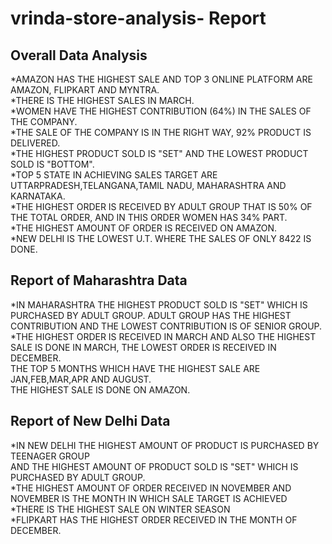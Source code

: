 # vrinda-store-analysis- Report

## Overall Data Analysis
*AMAZON HAS THE HIGHEST SALE AND TOP 3 ONLINE PLATFORM ARE AMAZON, FLIPKART AND MYNTRA.																																		
*THERE IS THE HIGHEST SALES IN MARCH.																																	
*WOMEN HAVE THE HIGHEST CONTRIBUTION (64%) IN THE SALES OF THE COMPANY. 																																	
*THE SALE OF THE COMPANY IS IN THE RIGHT WAY,  92% PRODUCT IS  DELIVERED.																																	
*THE HIGHEST PRODUCT SOLD IS "SET"  AND THE LOWEST PRODUCT SOLD IS "BOTTOM".																															
*TOP 5 STATE IN ACHIEVING SALES TARGET ARE UTTARPRADESH,TELANGANA,TAMIL NADU, MAHARASHTRA AND KARNATAKA.																																	
*THE HIGHEST ORDER IS RECEIVED BY ADULT GROUP THAT IS 50% OF THE TOTAL ORDER, AND IN THIS ORDER WOMEN HAS 34% PART.																	
*THE HIGHEST AMOUNT OF ORDER IS RECEIVED ON AMAZON.															   
*NEW DELHI IS THE LOWEST U.T. WHERE THE SALES OF ONLY 8422 IS DONE.																	

## Report of Maharashtra Data
*IN MAHARASHTRA THE HIGHEST PRODUCT SOLD IS "SET" WHICH IS PURCHASED BY ADULT GROUP. ADULT GROUP HAS THE HIGHEST CONTRIBUTION AND THE LOWEST CONTRIBUTION IS OF SENIOR GROUP.																
*THE HIGHEST ORDER IS RECEIVED IN MARCH AND ALSO THE HIGHEST SALE IS DONE IN MARCH, THE LOWEST ORDER IS RECEIVED IN DECEMBER.																
THE TOP 5 MONTHS WHICH HAVE THE HIGHEST SALE ARE JAN,FEB,MAR,APR AND AUGUST.																
THE HIGHEST SALE IS DONE ON AMAZON.																


## Report of New Delhi Data
*IN NEW DELHI THE HIGHEST AMOUNT OF PRODUCT IS PURCHASED BY TEENAGER GROUP																
AND THE HIGHEST AMOUNT OF PRODUCT SOLD IS "SET" WHICH IS PURCHASED BY ADULT GROUP.																
*THE HIGHEST AMOUNT OF ORDER RECEIVED IN NOVEMBER AND NOVEMBER IS THE MONTH IN WHICH SALE TARGET IS ACHIEVED																	
*THERE IS THE HIGHEST SALE ON WINTER SEASON 																	
*FLIPKART HAS THE HIGHEST ORDER RECEIVED IN THE MONTH OF DECEMBER.																	


